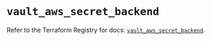 # `vault_aws_secret_backend`

Refer to the Terraform Registry for docs: [`vault_aws_secret_backend`](https://registry.terraform.io/providers/hashicorp/vault/5.0.0/docs/resources/aws_secret_backend).
